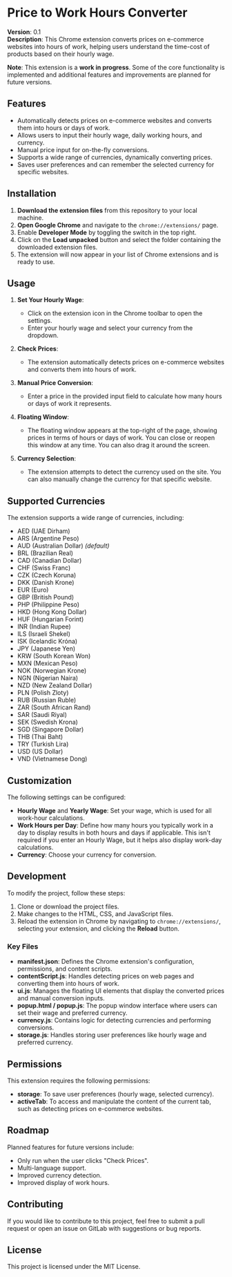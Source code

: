 # Price to Work Hours Converter

**Version**: 0.1  
**Description**: This Chrome extension converts prices on e-commerce websites into hours of work, helping users understand the time-cost of products based on their hourly wage.

**Note**: This extension is a **work in progress**. Some of the core functionality is implemented and additional features and improvements are planned for future versions.

## Features

- Automatically detects prices on e-commerce websites and converts them into hours or days of work.
- Allows users to input their hourly wage, daily working hours, and currency.
- Manual price input for on-the-fly conversions.
- Supports a wide range of currencies, dynamically converting prices.
- Saves user preferences and can remember the selected currency for specific websites.

## Installation

1. **Download the extension files** from this repository to your local machine.
2. **Open Google Chrome** and navigate to the `chrome://extensions/` page.
3. Enable **Developer Mode** by toggling the switch in the top right.
4. Click on the **Load unpacked** button and select the folder containing the downloaded extension files.
5. The extension will now appear in your list of Chrome extensions and is ready to use.

## Usage

1. **Set Your Hourly Wage**:
   - Click on the extension icon in the Chrome toolbar to open the settings.
   - Enter your hourly wage and select your currency from the dropdown.

2. **Check Prices**:
   - The extension automatically detects prices on e-commerce websites and converts them into hours of work.

3. **Manual Price Conversion**:
   - Enter a price in the provided input field to calculate how many hours or days of work it represents.

4. **Floating Window**:
   - The floating window appears at the top-right of the page, showing prices in terms of hours or days of work. You can close or reopen this window at any time. You can also drag it around the screen.

5. **Currency Selection**:
   - The extension attempts to detect the currency used on the site. You can also manually change the currency for that specific website.

## Supported Currencies

The extension supports a wide range of currencies, including:

- AED (UAE Dirham)
- ARS (Argentine Peso)
- AUD (Australian Dollar) *(default)*
- BRL (Brazilian Real)
- CAD (Canadian Dollar)
- CHF (Swiss Franc)
- CZK (Czech Koruna)
- DKK (Danish Krone)
- EUR (Euro)
- GBP (British Pound)
- PHP (Philippine Peso)
- HKD (Hong Kong Dollar)
- HUF (Hungarian Forint)
- INR (Indian Rupee)
- ILS (Israeli Shekel)
- ISK (Icelandic Króna)
- JPY (Japanese Yen)
- KRW (South Korean Won)
- MXN (Mexican Peso)
- NOK (Norwegian Krone)
- NGN (Nigerian Naira)
- NZD (New Zealand Dollar)
- PLN (Polish Zloty)
- RUB (Russian Ruble)
- ZAR (South African Rand)
- SAR (Saudi Riyal)
- SEK (Swedish Krona)
- SGD (Singapore Dollar)
- THB (Thai Baht)
- TRY (Turkish Lira)
- USD (US Dollar)
- VND (Vietnamese Dong)

## Customization

The following settings can be configured:

- **Hourly Wage** and **Yearly Wage**: Set your wage, which is used for all work-hour calculations.
- **Work Hours per Day**: Define how many hours you typically work in a day to display results in both hours and days if applicable. This isn't required if you enter an Hourly Wage, but it helps also display work-day calculations.
- **Currency**: Choose your currency for conversion.

## Development

To modify the project, follow these steps:

1. Clone or download the project files.
2. Make changes to the HTML, CSS, and JavaScript files.
3. Reload the extension in Chrome by navigating to `chrome://extensions/`, selecting your extension, and clicking the **Reload** button.

### Key Files

- **manifest.json**: Defines the Chrome extension's configuration, permissions, and content scripts.
- **contentScript.js**: Handles detecting prices on web pages and converting them into hours of work.
- **ui.js**: Manages the floating UI elements that display the converted prices and manual conversion inputs.
- **popup.html / popup.js**: The popup window interface where users can set their wage and preferred currency.
- **currency.js**: Contains logic for detecting currencies and performing conversions.
- **storage.js**: Handles storing user preferences like hourly wage and preferred currency.
  
## Permissions

This extension requires the following permissions:

- **storage**: To save user preferences (hourly wage, selected currency).
- **activeTab**: To access and manipulate the content of the current tab, such as detecting prices on e-commerce websites.

## Roadmap

Planned features for future versions include:

- Only run when the user clicks "Check Prices".
- Multi-language support.
- Improved currency detection.
- Improved display of work hours.

## Contributing

If you would like to contribute to this project, feel free to submit a pull request or open an issue on GitLab with suggestions or bug reports.

## License

This project is licensed under the MIT License.
